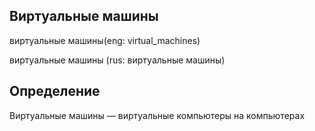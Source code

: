 ## Виртуальные машины
виртуальные машины(eng: virtual_machines) 

виртуальные машины (rus: виртуальные машины)
## Определение
Виртуальные машины — виртуальные компьютеры на компьютерах
